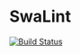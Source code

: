 SwaLint
===================
[![Build Status](https://travis-ci.org/HPI-SWA-Teaching/SwaLint.svg)](https://travis-ci.org/HPI-SWA-Teaching/SwaLint)
